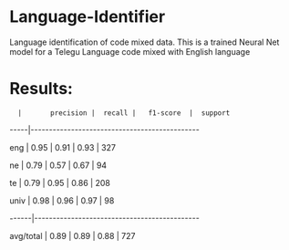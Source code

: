 # Language-Identifier
Language identification of code mixed data.
This is a trained Neural Net model for a Telegu Language code mixed with English language
# Results:
      |       precision |  recall |   f1-score  |  support
 
 -----|----------------------------------------------
 
 eng  |          0.95   |   0.91   |     0.93    | 327
 
  ne  |          0.79   |   0.57   |     0.67    | 94
  
  te  |          0.79   |   0.95   |     0.86    | 208
  
univ  |          0.98   |   0.96   |     0.97    | 98

------|---------------------------------------------

avg/total  |     0.89   |   0.89   |     0.88    | 727


